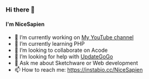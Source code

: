 ### Hi there 👋
#### I'm NiceSapien




- 🔭 I’m currently working on [My YouTube channel](https://youtube.com/nicesapien "My channel")
- 🌱 I’m currently learning PHP
- 👯 I’m looking to collaborate on Acode
- 🤔 I’m looking for help with [UpdateGoGo](https://updatify.netlify.app/ "UpdateGoGo site")
- 💬 Ask me about Sketchware or Web development
- 📫 How to reach me: https://instabio.cc/NiceSapien
